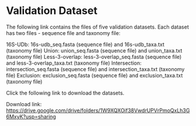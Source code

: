 # Validation Dataset
The following link contains the files of five validation datasets. Each dataset has two files - sequence file and taxonomy file:

16S-UDb: 16s-udb_seq.fasta (sequence file) and 16s-udb_taxa.txt (taxonomy file)
Union: union_seq.fasta (sequence file) and union_taxa.txt (taxonomy file)
Less-3-overlap: less-3-overlap_seq.fasta (sequence file) and less-3-overlap_taxa.txt (taxonomy file)
Intersection: intersection_seq.fasta (sequence file) and intersection_taxa.txt (taxonomy file)
Exclusion: exclusion_seq.fasta (sequence file) and exclusion_taxa.txt (taxonomy file)

Click the following link to download the datasets.

Download link: https://drive.google.com/drive/folders/1W9XQXOif38VwdrUPVrPmoQxLh3G6MxyK?usp=sharing

